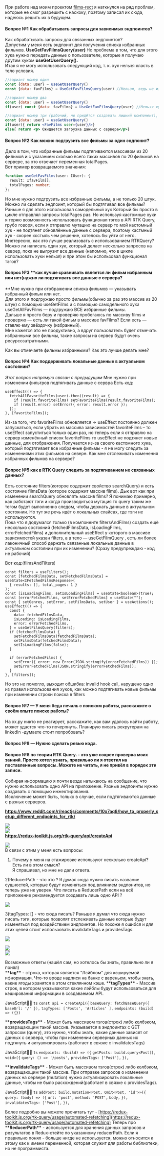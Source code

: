 При работе над моим проектом [films-rect](https://github.com/GeorgeSemenov/films-rect/) я наткнулся на ряд проблем, которые не смог разрешить с наскоку, поэтому записал их сюда, надеюсь решить их в будущем.

#### Вопрос №1 **Как обрабатывать запросы для зависимых эндпоинтов?**

Как обрабатывать запросы для связанных эндпоинтов?  
Допустим у меня есть эндпоинт для получения списка избранных фильмов. **UseGetFavFilmsQuery(user)** Но проблема в том, что для этого хука нужно передать данные о пользователе, которые я получаю другим хуком **useGetUserQuery().**  
Итак я не могу использовать следующий код, т. к. хук нельзя класть в тело условия.

```jsx
//вариант номер один
const {data: user} = useGetUserQuery()
const {data: favFilms} = UseGetFavFilmsQuery(user) //Нельзя, ведь не известно — удалось ли подтянуть user или нет.

//вариант номер два
const {data: user} = useGetUserQuery()
if(user) const {data: favFilms} = UseGetFavFilmsQuery(user) //Нельзя хуки класть в тело условия

//вариант номер три (рабочий, но придётся создавать лишний компонент), **хотелось бы уйти от этого.**
const {data: user} = useGetUserQuery()
if(user){ return <FavFilms user={user}/>}
else{ return <p> Ожидается загрузка данных с сервера</p>}
```

#### Вопрос №2 **Как можно подгрузить все фильмы за один эндпонит?**

Дело в том, что избранные фильмы подтягиваются массивом из 20 фильмов и с указанием сколько всего таких массивов по 20 фильмов на сервере, за это отвечает переменная totalPages.  
Вот пример возвращаемого значения:

```ts
function useGetFavFilms(user: IUser): {
  result: IfavFilm[];
  totalPages: number;
};
```

Но мне нужно подгрузить все избранные фильмы, а не только 20 штук. Можно ли сделать эндпоинт, который бы подтягивал все фильмы?  
Раньше я для этого использовал самодельный хук Который бы просто в цикле отправлял запросы totalPages раз. Но используя кастомные хуки я теряю возможность использовать функционал тэгов в API RTK Query, грубо говоря, если я отправлю мутацию на сервер то мой кастомный хук - не подтянет обновлённые данные с сервера, поэтому кастмный хук - скорее костыль чем решение, хотелось бы уйти от него.
Инетересно, как это лучше реализовать с использованием RTKQuery? Можно ли написать один хук, который делает несколько запросов на севрер, пока не выгрузит все данные (напомню, что в цикле использовать хуки нельзя) и при этом бы использовал функционал тэгов?

#### Вопрос №3 \*\*как лучше сравнивать является ли фильм избранным или нет(нужно ли подтягивать все данные с сервера?

\*\*Мне нужно при отображении списка фильмов — указывать избранный фильм или нет.  
Для этого я подгружаю просто фильмы(обычно за раз это массив из 20 штук) с помощью useGetFilms и с помощью самодельного хука useGetAllFavFilms — подгружаю ВСЕ избранные фильмы.  
Дальше я просто беру и проверяю пробегаюсь по массиву films и проверяю — есть ли такой фильм в массиве favFilms? Если есть — ставлю ему звёздочку (избранный).  
Мне кажется это не продуктивно, а вдруг пользователь будет отмечать избранными все фильмы, такие запросы на сервер будут очень ресурсозатратными.

Как вы отмечаете фильмы избранными? Как это лучше делать мне?

#### Вопрос №4 Как поддерживать локальные данные в актуальном состоянии?

_Этот вопрос напрямую связан с предыдущим_
Мне нужно при изменении фильтров подтягивать данные с сервра Есть код:

```tsx
useEffect(() => {
  fetchAllFavoriteFilms(user).then((result) => {
    if (result.favoriteFilms) setFavoriteFilms(result.favoriteFilms);
    if (result.error) setError({ error: result.error });
  });
}, [favoriteFilms]);
```

Из-за того, что favoriteFilms обновляется => useEffect постоянно должен запускаться, если убрать из массива зависимостей favoriteFilms – то useEffect запуститься только один раз, но теперь если я отправлю на сервер изменённый список favoriteFilms то useEffect не подтянет новые данные, для отображения.
Получается из-за своего кастомного хука, который подтягивает все избранные фильмы - я не могу следить за изменениями этих фильмов на севере. Как мне отслеживать изменения избранных фильмов на сервере?

#### Вопрос №5 **как в** **RTK Query** **следить за подтягиванием не связанных данных?**

Есть состояние filters(которое содержит свойство searchQuery) и есть состояние filmsData (которое содержит массив films). Дык вот как при изменении searchQuery обновлять массив films? Я понимаю примерно, как работают тэги и когда производиться мутация то query таким же тегом будет выполненно следом, чтобы держать данные в актуальном состоянии. Но тут же речь идёт о локальных слайсах, где тэги не используются.  
Пока что я додумался только (в компоненте filtersAndFilms) создать ещё несколько состояний (fetchedFilmsData, isLoadingFilms, errorFetchedFilms) и дополнительный useEffect у которого в массиве зависимостей указан filters, а в тело — useGetFilmQuery , есть ли более лаконичный способ держать связанные локальные данные в актуальном состоянии при их изменении? (Сразу предупреждаю - код не рабочий)

Вот код:(filmsAndFilters)

```tsx
const filters = useFilters();
const [fetchedFilmsData, setFetchedFilmsData] = useState<IFetchedFilmsResponse>(
  { results: [], total_pages: 1 }
);
const [isLoadingFilms, setIsLoadingFilms] = useState<boolean>(true);
const [errorFetchedFilms, setErrorFetchedFilms] = useState("");
const { setGenres, setError, setFilmsData, setUser } = useActions();
useEffect(() => {
  const {
    data: fetchedFilmsData,
    isLoading: isLoadingFilms,
    error: errorFetchedFilms,
  } = useGetFilmsQuery(filters);
  if (fetchedFilmsData) {
    setFetchedFilmsData(fetchedFilmsData);
    setFilmsData(fetchedFilmsData);
    setIsLoadingFilms(false);
  }

  if (errorFetchedFilms) {
    setError({ error: new Error(JSON.stringify(errorFetchedFilms)) });
    setErrorFetchedFilms(JSON.stringify(errorFetchedFilms));
  }
}, [filters]);
```

Но это не помогло, выходит обшибка: invalid hook call, нарушено одно из правил использования хуков, как можно подтягивать новые фильмы при изменении строки поиска в filters

#### Вопрос №7 — **У меня беда печаль с поиском работы, расскажите о своём опыте поиске работы?**

На хх.ру никто не реагирует, расскажите, как вам удалось найти работу, может удастся что-то почерпнуть. Планирую писать рекрутерам на linkedIn -думаете стоит попробовать?

#### Вопрос №8 — **Нужно сделать ревью кода.**

#### Вопрос №6 **по теории** **RTK Query.** - это уже сокрее проверка моих занний. Просто хотел узнать, правильно ли я ответил на поставленные вопросы. Можете не читать, я не привёл в порядок эти записи.

Собирая информацию я почти везде натыкаюсь на сообщение, что нужно использовать одно API на приложение. Разные эндпоинты нужно создавать с помощью инжектирования.  
Исключение может быть, только в случае, если подтягиваются данные с разных серверов.

**https://www.reddit.com/r/reactjs/comments/10x7aq8/how_to_properly_setup_different_endpoints_for_rtk/**

![](file:///tmp/lu225753fl2g.tmp/lu225753fl2u_tmp_fc39348036aaee62.png)  
![](file:///tmp/lu225753fl2g.tmp/lu225753fl2u_tmp_913d4c1c65ef1c76.png)  
**https://redux-toolkit.js.org/rtk-query/api/createApi**

![](file:///tmp/lu225753fl2g.tmp/lu225753fl2u_tmp_cee1f213055d650a.png)  
В связи с этим у меня есть вопросы:

1. Почему у меня на стажировке используют несколько createApi? Есть ли в этом смысл?  
   Я спрашивал, но мне не дали ответа.

2)ReducerPath - что это ? Я думал сюда нужно писать название сущностей, которые будут изменяться под влиянием эндпонитов, но теперь уже не уверен. Что писать в ReducerPath если на всё приложение рекомендуется создавать лишь одно API ?

![](file:///tmp/lu225753fl2g.tmp/lu225753fl2u_tmp_12af7dfc951d1cbc.png)

3)tagTypes: [] - что сюда писать? Раньше я думал что сюда нужно писать тэги, которые позволят отслеживать данные которые будут изменяться под воздействием эндпоинтов. Но похоже я ошибся и для этих целей стоит использовать invalidateTags и providesTags.

![](file:///tmp/lu225753fl2g.tmp/lu225753fl2u_tmp_d961bbfb25cdddca.png)

![](file:///tmp/lu225753fl2g.tmp/lu225753fl2u_tmp_51f3d3423ac0d247.png)  
![](file:///tmp/lu225753fl2g.tmp/lu225753fl2u_tmp_b3f40d6a6636eb19.png)

Возможные ответы (нашёл сам, но хотелось бы знать, правильно ли я понял)  
\***\*tag\*\*** - строка, которая является "Лэйблом" для кэшируемой ифнормации. Что-то вроде надписи на банке с вареньем, чтобы знать, какие ягоды хранятся в этом стеклянном кэше. \***\*tagTypes\*\*** - Массив строк, в котором указываются какие лэйблы будут использоваться для кэширования информации в создаваемом API.

JavaScript
`ts`
`const api = createApi({`
`baseQuery: fetchBaseQuery({ baseUrl: '/' }),`
`tagTypes: ['Posts', 'Articles' ],`
`endpoints: (build) => ({})`

\***\*providesTags\*\*** - Может быть массивом тэгов(строк) либо колбэком, возвращающим такой массив. Указывается в эндпоинтах с GET запросом (query), это нужно, чтобы знать, какие данные зависят от данных с сервера, чтобы при изменении серверных данных их подтянуть и актуализировать (работает в связке с invalidatesTags)

JavaScript
`ts`
`endpoints: (build) => ({`
`getPosts: build.query<Post[], void>({`
`query: () => '/posts',`
`providesTags: ['Post'],`
`}),`

\***\*invalidateTags\*\*** - Может быть массивом тэгов(строк) либо колбэком, возвращающим такой массив. При отправке запросов о изменении данных на сервере (mutation) нужно актуализировать локальные данные, чтобы не было расхождений(работает в связке с providesTags).

JavaScript
`ts`
`addPost: build.mutation<Post, Omit<Post, 'id'>>({`
`query: (body) => ({`
`url: 'post',`
`method: 'POST',`
`body,`
`}),`
`invalidatesTags: ['Post'],`
`}),`

Более подробно вы можете прочитать тут - [https://redux-toolkit.js.org/rtk-query/usage/automated-refetching](https://redux-toolkit.js.org/rtk-query/usage/automated-refetching) Теперь про \***\*ReducerPath\*\*** - используется для хранения данных запросов и результатов в Redux-стейте по указанному reducerPath. Если я правильно понял - больше нигде не используется, можно относится к этому как к имени переменной, которая служит для работы библиотеки, но не программиста.
